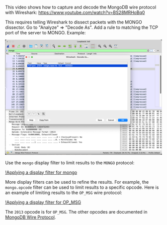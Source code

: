 This video shows how to capture and decode the MongoDB wire protocol with Wireshark:
https://www.youtube.com/watch?v=BS28MRHoBq0

This requires telling Wireshark to dissect packets with the MONGO dissector. Go to "Analyze" => "Decode As". Add a rule to matching the TCP port of the server to MONGO. Example:

![Adding a "Decode As" rule for MONGO](./img/decodeas.png)

Use the `mongo` display filter to limit results to the `MONGO` protocol:

[!Applying a display filter for mongo](./img/displayfilter.png)

More display filters can be used to refine the results. For example, the `mongo.opcode` filter can be used to limit results to a specific opcode. Here is an example of limiting results to the `OP_MSG` wire protocol:

[!Applying a display filter for OP_MSG](./img/displayfilter_opcode.png)

The `2013` opcode is for `OP_MSG`. The other opcodes are documented in [MongoDB Wire Protocol](https://www.mongodb.com/docs/manual/reference/mongodb-wire-protocol/#opcodes).